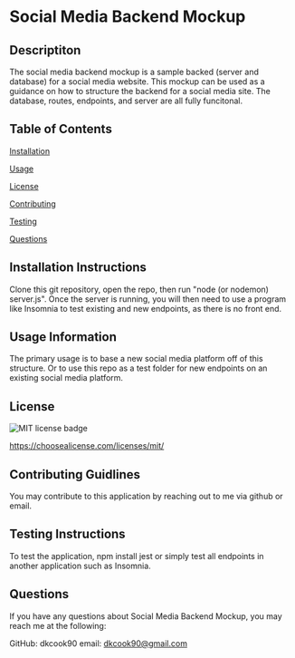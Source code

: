 # Social Media Backend Mockup

  ## Descriptiton

  The social media backend mockup is a sample backed (server and database) for a social media website. This mockup can be used as a guidance on how to structure the backend for a social media site. The database, routes, endpoints, and server are all fully funcitonal.

  ## Table of Contents
  
[Installation](#installation-instructions)
  
[Usage](#usage-information)
  
[License](#license)
  
[Contributing](#contributing-guidlines)
  
[Testing](#testing-instructions)
  
[Questions](#questions)

  ## Installation Instructions

  Clone this git repository, open the repo, then run "node (or nodemon) server.js". Once the server is running, you will then need to use a program like Insomnia to test existing and new endpoints, as there is no front end.

  ## Usage Information

  The primary usage is to base a new social media platform off of this structure. Or to use this repo as a test folder for new endpoints on an existing social media platform.
  
  ## License

  
![MIT license badge](https://img.shields.io/badge/license-MIT-green) 
 
https://choosealicense.com/licenses/mit/

  ## Contributing Guidlines

  You may contribute to this application by reaching out to me via github or email.

  ## Testing Instructions

  To test the application, npm install jest or simply test all endpoints in another application such as Insomnia.

  ## Questions

  If you have any questions about Social Media Backend Mockup, you may reach me at the following:

  GitHub: dkcook90
  email: dkcook90@gmail.com
  
